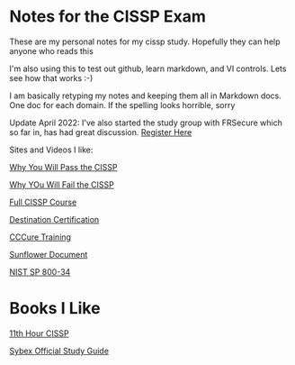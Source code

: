 # Notes for the CISSP Exam

These are my personal notes for my cissp study.  Hopefully they can help anyone who reads this

I'm also using this to test out github, learn markdown, and VI controls.  Lets see how that works :-)

I am basically retyping my notes and keeping them all in Markdown docs.  One doc for each domain.  If the spelling looks horrible, sorry 

Update April 2022:  I've also started the study group with FRSecure which so far in, has had great discussion.  [Register Here](https://frsecure.com/cissp-mentor-program/)

Sites and Videos I like:

[Why You Will Pass the CISSP](https://youtu.be/v2Y6Zog8h2A)

[Why YOu Will Fail the CISSP](https://youtu.be/giJFhtws-CE)

[Full CISSP Course](https://youtu.be/M1_v5HBVHWo)

[Destination Certification](https://youtube.com/playlist?list=PLZKdGEfEyJhKWyryIvx_jm1jn6ZMTi7gW)

[CCCure Training](https://www.cccure.education/)

[Sunflower Document](https://www.sunflower-cissp.com/)

[NIST SP 800-34](https://csrc.nist.gov/publications/detail/sp/800-34/rev-1/final)

# Books I Like

[11th Hour CISSP](https://www.amazon.com/Eleventh-Hour-CISSP-Study-Syngress/dp/1597495662)

[Sybex Official Study Guide](https://www.amazon.com/Certified-Information-Security-Professional-Official/dp/1119790026/ref=sr_1_1?dchild=1&keywords=cissp+official+study+guide+9th&qid=1634258874&s=books&sr=1-1)
